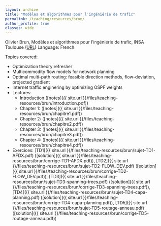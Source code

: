 ```yaml
---
layout: archive
title: "Modèles et algorithmes pour l'ingéniérie de trafic"
permalink: /teaching/resources/brun/
author_profile: true
classes: wide
---
```


Olivier Brun, Modèles et algorithmes pour l'ingéniérie de trafic, INSA Toulouse ([URL](https://homepages.laas.fr/brun/drupal/node/28))
Language: French

Topics covered:
* Optimization theory refresher
* Multicommodity flow models for network planning
* Optimal multi-path routing: feasible direction methods, flow-deviation, projected gradient
* Internet traffic enginering by optimizing OSPF weights
* Lectures:
  * Introduction ([notes]({{ site.url }}/files/teaching-resources/brun/introduction.pdf))
  * Chapter 1: ([notes]({{ site.url }}/files/teaching-resources/brun/chapitre1.pdf))
  * Chapter 2: ([notes]({{ site.url }}/files/teaching-resources/brun/chapitre2.pdf))
  * Chapter 3: ([notes]({{ site.url }}/files/teaching-resources/brun/chapitre3.pdf))
  * Chapter 4: ([notes]({{ site.url }}/files/teaching-resources/brun/chapitre4.pdf))
* Exercices: [TD1]({{ site.url }}/files/teaching-resources/brun/sujet-TD1-AFDX.pdf) ([solution]({{ site.url }}/files/teaching-resources/brun/corrige-TD1-AFDX.pdf)), [TD2]({{ site.url }}/files/teaching-resources/brun/sujet-TD2-FLOW_DEV.pdf) ([solution]({{ site.url }}/files/teaching-resources/brun/corrige-TD2-FLOW_DEV.pdf)), [TD3]({{ site.url }}/files/teaching-resources/brun/sujet-TD3-spanning-trees.pdf) ([solution]({{ site.url }}/files/teaching-resources/brun/corrige-TD3-spanning-trees.pdf)), [TD4]({{ site.url }}/files/teaching-resources/brun/sujet-TD4-capa-planning.pdf) ([solution]({{ site.url }}/files/teaching-resources/brun/corrige-TD4-capa-planning.pdf)), [TD5]({{ site.url }}/files/teaching-resources/brun/sujet-TD5-routage-anneau.pdf) ([solution]({{ site.url }}/files/teaching-resources/brun/corrige-TD5-routage-anneau.pdf))
